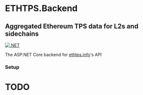 # ETHTPS.Backend

## Aggregated Ethereum TPS data for L2s and sidechains

[![.NET](https://github.com/ethtps/ethtps.backend/actions/workflows/dotnet.yml/badge.svg)](https://github.com/ethtps/ethtps.backend/actions/workflows/dotnet.yml)

The ASP.NET Core backend for [ethtps.info](https://ethtps.info)'s API

### Setup

# TODO